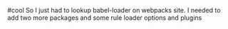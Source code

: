 #cool
So I just had to lookup babel-loader on webpacks site. I needed to add two more packages and some rule loader options and plugins
